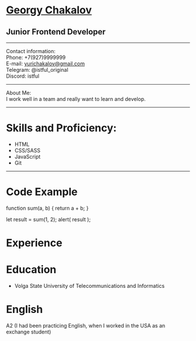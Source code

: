 # [Georgy Chakalov](https://Istful.github.io/rsschool-cv/cv) 

## Junior Frontend Developer
<hr>

Contact information:<br>
Phone: +7(927)9999999<br>
E-mail: yurichakalov@gmail.com<br>
Telegram: @istful_original<br>
Discord: istful

<hr>

About Me:<br>
I work well in a team and really want to learn and develop.

<hr>

# Skills and Proficiency:

* HTML
* CSS/SASS
* JavaScript
* Git

<hr>

# Code Example<br>

function sum(a, b) {
  return a + b;
}

let result = sum(1, 2);
alert( result );

# Experience<br>


# Education<br>

* Volga State University of Telecommunications and Informatics

# English
A2 (I had been practicing English, when I worked in the USA as an exchange student)
